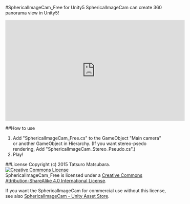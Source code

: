 #SphericalImageCam_Free for Unity5
SphericalImageCam can create 360 panorama view in Unity5!

<iframe width="560" height="315" src="https://www.youtube.com/embed/-Wj56cN4C6M" frameborder="0" allowfullscreen></iframe>

##How to use
1. Add "SphericalImageCam_Free.cs" to the GameObject "Main camera" or another GameObject in Hierarchy.
(If you want stereo-psedo rendering, Add "SphericalImageCam_Stereo_Pseudo.cs".)
2. Play!

##License
Copyright (c) 2015 Tatsuro Matsubara.   
<a rel="license" href="http://creativecommons.org/licenses/by-nc-sa/4.0/"><img alt="Creative Commons License" style="border-width:0" src="https://i.creativecommons.org/l/by-sa/4.0/88x31.png" /></a><br /><span xmlns:dct="http://purl.org/dc/terms/" property="dct:title">SphericalImageCam_Free</span> is licensed under a <a rel="license" href="http://creativecommons.org/licenses/by-sa/4.0/">Creative Commons Attribution-ShareAlike 4.0 International License</a>.

If you want the SphericalImageCam for commercial use without this license, see also <a href="https://www.assetstore.unity3d.com/jp/#!/content/21979">
SphericalImageCam - Unity Asset Store</a>.

